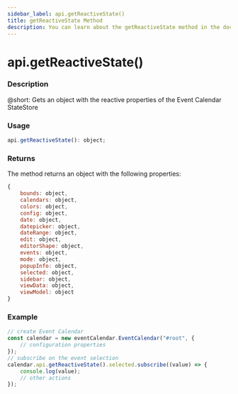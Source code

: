 ```yaml
---
sidebar_label: api.getReactiveState()
title: getReactiveState Method
description: You can learn about the getReactiveState method in the documentation of the DHTMLX JavaScript Event Calendar library. Browse developer guides and API reference, try out code examples and live demos, and download a free 30-day evaluation version of DHTMLX Event Calendar.
---
```


# api.getReactiveState()

### Description

@short: Gets an object with the reactive properties of the Event Calendar StateStore

### Usage

~~~jsx {}
api.getReactiveState(): object;
~~~

### Returns

The method returns an object with the following properties:

~~~jsx {}
{
	bounds: object,
	calendars: object,
	colors: object,
	config: object,
	date: object,
	datepicker: object,
	dateRange: object,
	edit: object,
	editorShape: object,
	events: object,
	mode: object,
	popupInfo: object,
	selected: object,
	sidebar: object,
	viewData: object,
	viewModel: object
}
~~~  

### Example

~~~jsx {6-11}
// create Event Calendar
const calendar = new eventCalendar.EventCalendar("#root", {
	// configuration properties
});
// subscribe on the event selection
calendar.api.getReactiveState().selected.subscribe((value) => {
	console.log(value);
	// other actions
});
~~~
